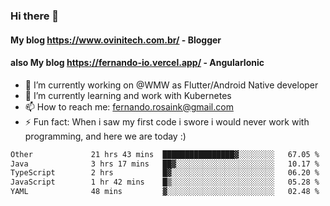 ### Hi there 👋

#### My blog https://www.ovinitech.com.br/ - Blogger
#### also My blog https://fernando-io.vercel.app/ - AngularIonic

- 🔭 I’m currently working on @WMW as Flutter/Android Native developer
- 🌱 I’m currently learning and work with Kubernetes
- 📫 How to reach me: fernando.rosaink@gmail.com 
- ⚡ Fun fact: When i saw my first code i swore i would never work with programming, and here we are today :)

<!--START_SECTION:waka-->

```txt
Other             21 hrs 43 mins  ████████████████▓░░░░░░░░   67.05 %
Java              3 hrs 17 mins   ██▓░░░░░░░░░░░░░░░░░░░░░░   10.17 %
TypeScript        2 hrs           █▓░░░░░░░░░░░░░░░░░░░░░░░   06.20 %
JavaScript        1 hr 42 mins    █▒░░░░░░░░░░░░░░░░░░░░░░░   05.28 %
YAML              48 mins         ▓░░░░░░░░░░░░░░░░░░░░░░░░   02.48 %
```

<!--END_SECTION:waka-->
